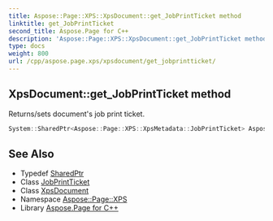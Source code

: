 ```yaml
---
title: Aspose::Page::XPS::XpsDocument::get_JobPrintTicket method
linktitle: get_JobPrintTicket
second_title: Aspose.Page for C++
description: 'Aspose::Page::XPS::XpsDocument::get_JobPrintTicket method. Returns/sets document''s job print ticket in C++.'
type: docs
weight: 800
url: /cpp/aspose.page.xps/xpsdocument/get_jobprintticket/
---
```

## XpsDocument::get_JobPrintTicket method


Returns/sets document's job print ticket.

```cpp
System::SharedPtr<Aspose::Page::XPS::XpsMetadata::JobPrintTicket> Aspose::Page::XPS::XpsDocument::get_JobPrintTicket()
```

## See Also

* Typedef [SharedPtr](../../../system/sharedptr/)
* Class [JobPrintTicket](../../../aspose.page.xps.xpsmetadata/jobprintticket/)
* Class [XpsDocument](../)
* Namespace [Aspose::Page::XPS](../../)
* Library [Aspose.Page for C++](../../../)
